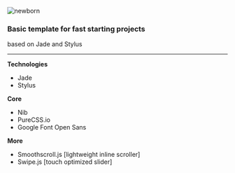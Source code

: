 ![newborn](https://s3-us-west-2.amazonaws.com/droplr.storage/files/acc_8053/uw0O?AWSAccessKeyId=AKIAJSVQN3Z4K7MT5U2A&Expires=1391643490&Signature=ifLeqaNq6ednAJOc3TCyThNZtB4%3D&response-content-disposition=inline%3B%20filename%3Dnewborn-logo.png%3B)

### Basic template for fast starting projects ###

based on Jade and Stylus

---

**Technologies**
- Jade
- Stylus

**Core**
- Nib
- PureCSS.io
- Google Font Open Sans

**More**
- Smoothscroll.js [lightweight inline scroller]
- Swipe.js [touch optimized slider]
